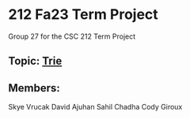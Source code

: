 # 212 Fa23 Term Project
Group 27 for the CSC 212 Term Project
## Topic: [Trie](https://en.wikipedia.org/wiki/Trie)
## Members:
Skye Vrucak
David Ajuhan
Sahil Chadha
Cody Giroux
